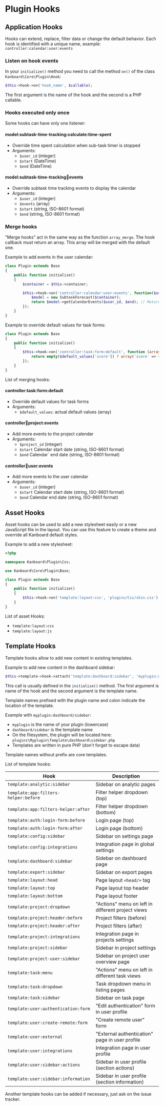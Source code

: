 Plugin Hooks
============

Application Hooks
-----------------

Hooks can extend, replace, filter data or change the default behavior. Each hook is identified with a unique name, example: `controller:calendar:user:events`

### Listen on hook events

In your `initialize()` method you need to call the method `on()` of the class `Kanboard\Core\Plugin\Hook`:

```php
$this->hook->on('hook_name', $callable);
```

The first argument is the name of the hook and the second is a PHP callable.

### Hooks executed only once

Some hooks can have only one listener:

#### model:subtask-time-tracking:calculate:time-spent

- Override time spent calculation when sub-task timer is stopped
- Arguments:
    - `$user_id` (integer)
    - `$start` (DateTime)
    - `$end` (DateTime)

#### model:subtask-time-tracking:calendar:events

- Override subtask time tracking events to display the calendar
- Arguments:
    - `$user_id` (integer)
    - `$events` (array)
    - `$start` (string, ISO-8601 format)
    - `$end` (string, ISO-8601 format)

### Merge hooks

"Merge hooks" act in the same way as the function `array_merge`. The hook callback must return an array. This array will be merged with the default one.

Example to add events in the user calendar:

```php
class Plugin extends Base
{
    public function initialize()
    {
        $container = $this->container;

        $this->hook->on('controller:calendar:user:events', function($user_id, $start, $end) use ($container) {
            $model = new SubtaskForecast($container);
            return $model->getCalendarEvents($user_id, $end); // Return new events
        });
    }
}
```

Example to override default values for task forms:

```php
class Plugin extends Base
{
    public function initialize()
    {
        $this->hook->on('controller:task:form:default', function (array $default_values) {
            return empty($default_values['score']) ? array('score' => 4) : array();
        });
    }
}
```

List of merging hooks:

#### controller:task:form:default

- Override default values for task forms
- Arguments:
    - `$default_values`: actual default values (array)

#### controller:calendar:project:events

- Add more events to the project calendar
- Arguments:
    - `$project_id` (integer)
    - `$start` Calendar start date (string, ISO-8601 format)
    - `$end` Calendar` end date (string, ISO-8601 format)

#### controller:calendar:user:events

- Add more events to the user calendar
- Arguments:
    - `$user_id` (integer)
    - `$start` Calendar start date (string, ISO-8601 format)
    - `$end` Calendar end date (string, ISO-8601 format)

Asset Hooks
-----------

Asset hooks can be used to add a new stylesheet easily or a new JavaScript file in the layout. You can use this feature to create a theme and override all Kanboard default styles.

Example to add a new stylesheet:

```php
<?php

namespace Kanboard\Plugin\Css;

use Kanboard\Core\Plugin\Base;

class Plugin extends Base
{
    public function initialize()
    {
        $this->hook->on('template:layout:css', 'plugins/Css/skin.css');
    }
}
```

List of asset Hooks:

- `template:layout:css`
- `template:layout:js`

Template Hooks
--------------

Template hooks allow to add new content in existing templates.

Example to add new content in the dashboard sidebar:

```php
$this->template->hook->attach('template:dashboard:sidebar', 'myplugin:dashboard/sidebar');
```

This call is usually defined in the `initialize()` method.
The first argument is name of the hook and the second argument is the template name.

Template names prefixed with the plugin name and colon indicate the location of the template.

Example with `myplugin:dashboard/sidebar`:

- `myplugin` is the name of your plugin (lowercase)
- `dashboard/sidebar` is the template name
- On the filesystem, the plugin will be located here: `plugins\Myplugin\Template\dashboard\sidebar.php`
- Templates are written in pure PHP (don't forget to escape data)

Template names without prefix are core templates.

List of template hooks:

| Hook                                 | Description                                        |
|--------------------------------------|----------------------------------------------------|
| `template:analytic:sidebar`          | Sidebar on analytic pages                          |
| `template:app:filters-helper:before` | Filter helper dropdown (top)                       |
| `template:app:filters-helper:after`  | Filter helper dropdown (bottom)                    |
| `template:auth:login-form:before`    | Login page (top)                                   |
| `template:auth:login-form:after`     | Login page (bottom)                                |
| `template:config:sidebar`            | Sidebar on settings page                           |
| `template:config:integrations`       | Integration page in global settings                |
| `template:dashboard:sidebar`         | Sidebar on dashboard page                          |
| `template:export:sidebar`            | Sidebar on export pages                            |
| `template:layout:head`               | Page layout `<head/>` tag                          |
| `template:layout:top`                | Page layout top header                             |
| `template:layout:bottom`             | Page layout footer                                 |
| `template:project:dropdown`          | "Actions" menu on left in different project views  |
| `template:project:header:before`     | Project filters (before)                           |
| `template:project:header:after`      | Project filters (after)                            |
| `template:project:integrations`      | Integration page in projects settings              |
| `template:project:sidebar`           | Sidebar in project settings                        |
| `template:project-user:sidebar`      | Sidebar on project user overview page              |
| `template:task:menu`                 | "Actions" menu on left in different task views     |
| `template:task:dropdown`             | Task dropdown menu in listing pages                |
| `template:task:sidebar`              | Sidebar on task page                               |
| `template:user:authentication:form`  | "Edit authentication" form in user profile         |
| `template:user:create-remote:form`   | "Create remote user" form                          |
| `template:user:external`             | "External authentication" page in user profile     |
| `template:user:integrations`         | Integration page in user profile                   |
| `template:user:sidebar:actions`      | Sidebar in user profile (section actions)          |
| `template:user:sidebar:information`  | Sidebar in user profile (section information)      |


Another template hooks can be added if necessary, just ask on the issue tracker.
